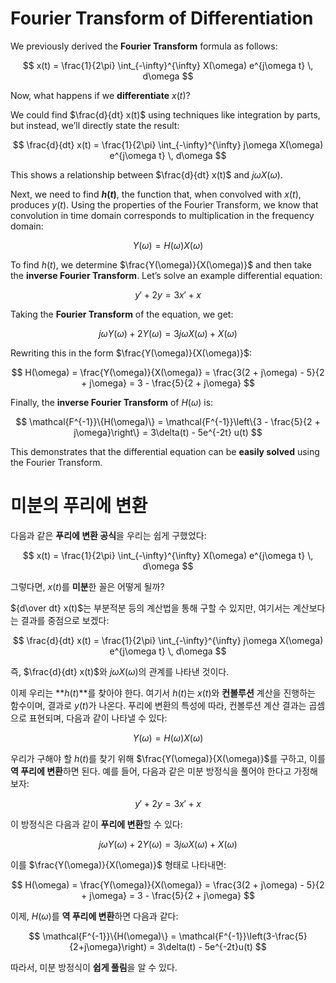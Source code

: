 # Fourier Transform of Differentiation

We previously derived the **Fourier Transform** formula as follows:

$$
x(t) = \frac{1}{2\pi} \int_{-\infty}^{\infty} X(\omega) e^{j\omega t} \, d\omega
$$

Now, what happens if we **differentiate** $x(t)$?

We could find $\frac{d}{dt} x(t)$ using techniques like integration by parts, but instead, we’ll directly state the result:

$$
\frac{d}{dt} x(t) = \frac{1}{2\pi} \int_{-\infty}^{\infty} j\omega X(\omega) e^{j\omega t} \, d\omega
$$

This shows a relationship between $\frac{d}{dt} x(t)$ and $j\omega X(\omega)$.

Next, we need to find **$h(t)$**, the function that, when convolved with $x(t)$, produces $y(t)$. Using the properties of the Fourier Transform, we know that convolution in time domain corresponds to multiplication in the frequency domain:

$$
Y(\omega) = H(\omega) X(\omega)
$$

To find $h(t)$, we determine $\frac{Y(\omega)}{X(\omega)}$ and then take the **inverse Fourier Transform**. Let’s solve an example differential equation:

$$
y' + 2y = 3x' + x
$$

Taking the **Fourier Transform** of the equation, we get:

$$
j\omega Y(\omega) + 2Y(\omega) = 3j\omega X(\omega) + X(\omega)
$$

Rewriting this in the form $\frac{Y(\omega)}{X(\omega)}$:

$$
H(\omega) = \frac{Y(\omega)}{X(\omega)} = \frac{3(2 + j\omega) - 5}{2 + j\omega} = 3 - \frac{5}{2 + j\omega}
$$

Finally, the **inverse Fourier Transform** of $H(\omega)$ is:

$$
\mathcal{F^{-1}}\{H(\omega)\} = \mathcal{F^{-1}}\left\{3 - \frac{5}{2 + j\omega}\right\} = 3\delta(t) - 5e^{-2t} u(t)
$$

This demonstrates that the differential equation can be **easily solved** using the Fourier Transform.


# 미분의 푸리에 변환

다음과 같은 **푸리에 변환 공식**을 우리는 쉽게 구했었다:

$$
x(t) = \frac{1}{2\pi} \int_{-\infty}^{\infty} X(\omega) e^{j\omega t} \, d\omega
$$

그렇다면, $x(t)$를 **미분**한 꼴은 어떻게 될까?

${d\over dt} x(t)$는 부분적분 등의 계산법을 통해 구할 수 있지만, 여기서는 계산보다는 결과를 중점으로 보겠다:

$$
\frac{d}{dt} x(t) = \frac{1}{2\pi} \int_{-\infty}^{\infty} j\omega X(\omega) e^{j\omega t} \, d\omega
$$

즉, $\frac{d}{dt} x(t)$와 $j\omega X(\omega)$의 관계를 나타낸 것이다.

이제 우리는 **$h(t)$**를 찾아야 한다. 여기서 $h(t)$는 $x(t)$와 **컨볼루션** 계산을 진행하는 함수이며, 결과로 $y(t)$가 나온다. 푸리에 변환의 특성에 따라, 컨볼루션 계산 결과는 곱셈으로 표현되며, 다음과 같이 나타낼 수 있다:

$$
Y(\omega) = H(\omega) X(\omega)
$$

우리가 구해야 할 $h(t)$를 찾기 위해 $\frac{Y(\omega)}{X(\omega)}$를 구하고, 이를 **역 푸리에 변환**하면 된다. 예를 들어, 다음과 같은 미분 방정식을 풀어야 한다고 가정해보자:

$$
y' + 2y = 3x' + x
$$

이 방정식은 다음과 같이 **푸리에 변환**할 수 있다:

$$
j\omega Y(\omega) + 2Y(\omega) = 3j\omega X(\omega) + X(\omega)
$$

이를 $\frac{Y(\omega)}{X(\omega)}$ 형태로 나타내면:

$$
H(\omega) = \frac{Y(\omega)}{X(\omega)} = \frac{3(2 + j\omega) - 5}{2 + j\omega} = 3 - \frac{5}{2 + j\omega}
$$

이제, $H(\omega)$를 **역 푸리에 변환**하면 다음과 같다:

$$
\mathcal{F^{-1}}\{H(\omega)\} = \mathcal{F^{-1}}\left(3-\frac{5}{2+j\omega}\right) = 3\delta(t) - 5e^{-2t}u(t)
$$

따라서, 미분 방정식이 **쉽게 풀림**을 알 수 있다.


